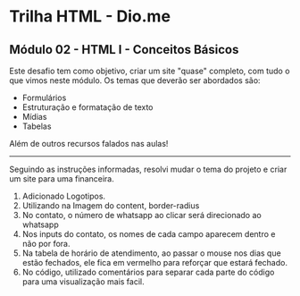# Trilha HTML - Dio.me
## Módulo 02 - HTML I - Conceitos Básicos

Este desafio tem como objetivo, criar um site "quase" completo, com tudo o que vimos neste módulo. Os temas que deverão ser abordados são:
- Formulários
- Estruturação e formatação de texto
- Mídias
- Tabelas

Além de outros recursos falados nas aulas!

_________________________________________________________________________________________________________________________________________________

Seguindo as instruções informadas, resolvi mudar o tema do projeto e criar um site para uma financeira.

1. Adicionado Logotipos.
2. Utilizando na Imagem do content, border-radius
3. No contato, o número de whatsapp ao clicar será direcionado ao whatsapp
4. Nos inputs do contato, os nomes de cada campo aparecem dentro e não por fora.
5. Na tabela de horário de atendimento, ao passar o mouse nos dias que estão fechados, ele fica em vermelho para reforçar que estará fechado.
6. No código, utilizado comentários para separar cada parte do código para uma visualização mais facil.


